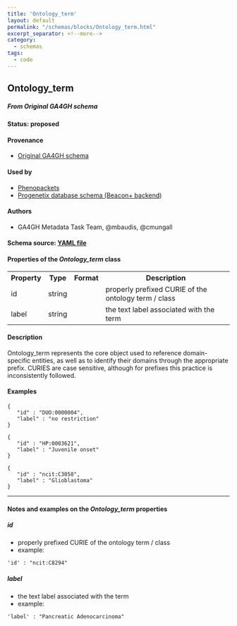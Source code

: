```yaml
---
title: 'Ontology_term'
layout: default
permalink: "/schemas/blocks/Ontology_term.html"
excerpt_separator: <!--more-->
category:
  - schemas
tags:
  - code
---
```

## Ontology_term
##### From Original GA4GH schema

#### Status: __proposed__

<!--more-->



#### Provenance  

* [Original GA4GH schema](https://github.com/ga4gh-metadata/metadata-schemas/blob/master/schemas/shared.proto#L39)  

#### Used by  

* [Phenopackets](https://github.com/phenopackets/phenopacket-schema/blob/master/docs/geolocation.rst)  
* [Progenetix database schema (Beacon+ backend)](https://github.com/progenetix/schemas/tree/master/main/yaml)  

#### Authors

* GA4GH Metadata Task Team, @mbaudis, @cmungall

#### Schema source: [YAML file](https://github.com/ga4gh-schemablocks/blocks/blob/master/src/yaml/ontology_term.yaml)    
#### Properties of the _Ontology_term_ class    

<table>
  <tr>
    <th>Property</th>
    <th>Type</th>
    <th>Format</th>
    <th>Description</th>
  </tr>
  <tr>
    <td>id</td>
    <td>string</td>
    <td></td>
    <td>properly prefixed CURIE of the ontology term / class</td>
  </tr>
  <tr>
    <td>label</td>
    <td>string</td>
    <td></td>
    <td>the text label associated with the term</td>
  </tr>

</table>


#### Description 
Ontology_term represents the core object used to reference domain-specific 
entities, as well as to identify their domains through the appropriate
prefix.
CURIES are case sensitive, although for prefixes this practice is 
inconsistently followed.



#### Examples

```
{
   "id" : "DUO:0000004",
   "label" : "no restriction"
}
```
```
{
   "id" : "HP:0003621",
   "label" : "Juvenile onset"
}
```
```
{
   "id" : "ncit:C3058",
   "label" : "Glioblastoma"
}
```
--------------------------------------------------------------------------------

<h4>Notes and examples on the <i>Ontology_term</i> properties</h4>

##### id

* properly prefixed CURIE of the ontology term / class
* example:

```
'id' : "ncit:C8294"
```

##### label

* the text label associated with the term
* example:

```
'label' : "Pancreatic Adenocarcinoma"
```

